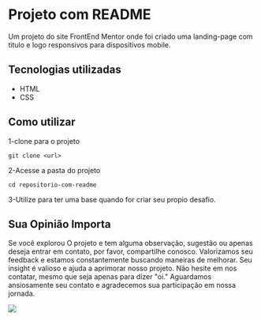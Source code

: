 # Projeto com  README


Um projeto do site FrontEnd Mentor onde foi criado uma landing-page
com titulo e logo responsivos para dispositivos mobile.


## Tecnologias utilizadas

- HTML     
- CSS   


## Como utilizar

1-clone para o projeto
```
git clone <url>
```

2-Acesse a pasta do projeto
```
cd repositorio-com-readme
```

3-Utilize para ter uma base quando for criar seu 
propio desafio.

## Sua Opinião Importa

Se você explorou O projeto e tem alguma observação, sugestão ou apenas deseja entrar em contato, por favor, compartilhe conosco. Valorizamos seu feedback e estamos constantemente buscando maneiras de melhorar. Seu insight é valioso e ajuda a aprimorar nosso projeto. Não hesite em nos contatar, mesmo que seja apenas para dizer "oi." Aguardamos ansiosamente seu contato e agradecemos sua participação em nossa jornada.





<img src="gif/White Black Texture Thank You Album Cover.gif">
